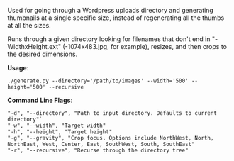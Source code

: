 Used for going through a Wordpress uploads directory and generating thumbnails at a single specific size, instead of regenerating all the thumbs at all the sizes.

Runs through a given directory looking for filenames that don't end in  "-WidthxHeight.ext" (-1074x483.jpg, for example), resizes, and then crops to the desired dimensions.

**Usage**:

`./generate.py --directory='/path/to/images' --width='500' --height='500' --recursive`

**Command Line Flags**:
```
"-d", "--directory", "Path to input directory. Defaults to current directory"`
"-w", "--width", "Target width"
"-h", "--height", "Target height"
"-g", "--gravity", "Crop focus. Options include NorthWest, North, NorthEast, West, Center, East, SouthWest, South, SouthEast"
"-r", "--recursive", "Recurse through the directory tree"
```
